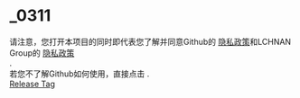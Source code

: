 # _0311
 
请注意，您打开本项目的同时即代表您了解并同意Github的 [隐私政策](https://docs.github.com/en/site-policy/privacy-policies/github-privacy-statement)和LCHNAN Group的 [隐私政策](https://lchnan.cn/zh/privacy.html)  
.  
若您不了解Github如何使用，直接点击 
.  
[Release Tag](https://github.com/chenglun11/CPP_0311/releases)  
